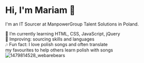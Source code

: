# Hi, I'm Mariam 👋<br>

I'm an IT Sourcer at ManpowerGroup Talent Solutions in Poland.<br>

🌱 I’m currently learning HTML, CSS, JavaScript, jQuery <br>
🔎 Improving: sourcing skills and languages <br>
🎶 Fun fact: I love polish songs and often translate <br> 
my favourites to help others learn polish with songs
![1479814528_webarebears](https://user-images.githubusercontent.com/81953271/117153210-0a67da80-adbb-11eb-998a-553a9b928174.gif)
